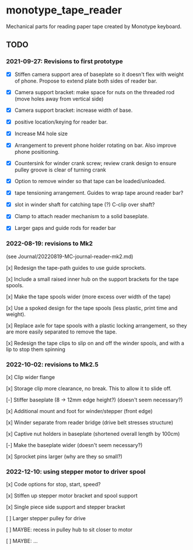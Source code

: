 # monotype_tape_reader

Mechanical parts for reading paper tape created by Monotype keyboard.


## TODO

### 2021-09-27: Revisions to first prototype

- [x] Stiffen camera support area of baseplate so it doesn't flex with weight of phone.  Propose to extend plate both sides of reader bar.

- [x] Camera support bracket:  make space for nuts on the threaded rod (move holes away from vertical side)

- [x] Camera support bracket: increase width of base.

- [x] positive location/keying for reader bar.

- [x] Increase M4 hole size

- [x] Arrangement to prevent phone holder rotating on bar.  Also improve phone positioning.

- [x] Countersink for winder crank screw; review crank design to ensure pulley groove is clear of turning crank

- [x] Option to remove winder so that tape can be loaded/unloaded.

- [x] tape tensioning arrangement.  Guides to wrap tape around reader bar?

- [x] slot in winder shaft for catching tape (?)  C-clip over shaft?

- [x] Clamp to attach reader mechanism to a solid baseplate.

- [x] Larger gaps and guide rods for reader bar


### 2022-08-19: revisions to Mk2

(see Journal/20220819-MC-journal-reader-mk2.md)

[x] Redesign the tape-path guides to use guide sprockets.

[x] Include a small raised inner hub on the support brackets for the tape spools.

[x] Make the tape spools wider (more excess over width of the tape)

[x] Use a spoked design for the tape spools (less plastic, print time and weight).

[x] Replace axle for tape spools with a plastic locking arrangement, so they are more easily separated to remove the tape.

[x] Redesign the tape clips to slip on and off the winder spools, and with a lip to stop them spinning


### 2022-10-02: revisions to Mk2.5

[x] Clip wider flange

[x] Storage clip more clearance, no break.  This to allow it to slide off.

[-] Stiffer baseplate (8 -> 12mm edge height?) (doesn't seem necessary?)

[x] Additional mount and foot for winder/stepper (front edge)

[x] Winder separate from reader bridge (drive belt stresses structure)

[x] Captive nut holders in baseplate (shortened overall length by 100cm)

[-] Make the baseplate wider (doesn't seem necessary?)

[x] Sprocket pins larger (why are they so small?)


### 2022-12-10: using stepper motor to driver spool

[x] Code options for stop, start, speed?

[x] Stiffen up stepper motor bracket and spool support

[x] Single piece side support and stepper bracket

[ ] Larger stepper pulley for drive

[ ] MAYBE: recess in pulley hub to sit closer to motor

[ ] MAYBE: ...

